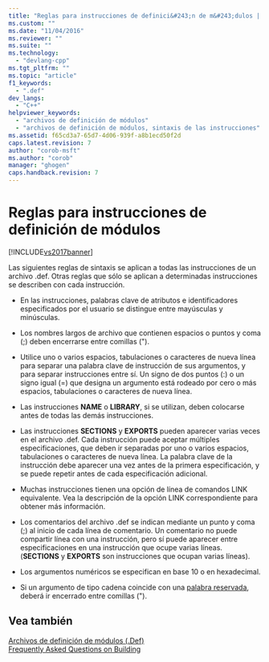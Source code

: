 ```yaml
---
title: "Reglas para instrucciones de definici&#243;n de m&#243;dulos | Microsoft Docs"
ms.custom: ""
ms.date: "11/04/2016"
ms.reviewer: ""
ms.suite: ""
ms.technology: 
  - "devlang-cpp"
ms.tgt_pltfrm: ""
ms.topic: "article"
f1_keywords: 
  - ".def"
dev_langs: 
  - "C++"
helpviewer_keywords: 
  - "archivos de definición de módulos"
  - "archivos de definición de módulos, sintaxis de las instrucciones"
ms.assetid: f65cd3a7-65d7-4d06-939f-a8b1ecd50f2d
caps.latest.revision: 7
author: "corob-msft"
ms.author: "corob"
manager: "ghogen"
caps.handback.revision: 7
---
```

# Reglas para instrucciones de definici&#243;n de m&#243;dulos
[!INCLUDE[vs2017banner](../../assembler/inline/includes/vs2017banner.md)]

Las siguientes reglas de sintaxis se aplican a todas las instrucciones de un archivo .def.  Otras reglas que sólo se aplican a determinadas instrucciones se describen con cada instrucción.  
  
-   En las instrucciones, palabras clave de atributos e identificadores especificados por el usuario se distingue entre mayúsculas y minúsculas.  
  
-   Los nombres largos de archivo que contienen espacios o puntos y coma \(;\) deben encerrarse entre comillas \("\).  
  
-   Utilice uno o varios espacios, tabulaciones o caracteres de nueva línea para separar una palabra clave de instrucción de sus argumentos, y para separar instrucciones entre sí.  Un signo de dos puntos \(:\) o un signo igual \(\=\) que designa un argumento está rodeado por cero o más espacios, tabulaciones o caracteres de nueva línea.  
  
-   Las instrucciones **NAME** o **LIBRARY**, si se utilizan, deben colocarse antes de todas las demás instrucciones.  
  
-   Las instrucciones **SECTIONS** y **EXPORTS** pueden aparecer varias veces en el archivo .def.  Cada instrucción puede aceptar múltiples especificaciones, que deben ir separadas por uno o varios espacios, tabulaciones o caracteres de nueva línea.  La palabra clave de la instrucción debe aparecer una vez antes de la primera especificación, y se puede repetir antes de cada especificación adicional.  
  
-   Muchas instrucciones tienen una opción de línea de comandos LINK equivalente.  Vea la descripción de la opción LINK correspondiente para obtener más información.  
  
-   Los comentarios del archivo .def se indican mediante un punto y coma \(;\) al inicio de cada línea de comentario.  Un comentario no puede compartir línea con una instrucción, pero sí puede aparecer entre especificaciones en una instrucción que ocupe varias líneas. \(**SECTIONS** y **EXPORTS** son instrucciones que ocupan varias líneas\).  
  
-   Los argumentos numéricos se especifican en base 10 o en hexadecimal.  
  
-   Si un argumento de tipo cadena coincide con una [palabra reservada](../../build/reference/reserved-words.md), deberá ir encerrado entre comillas \("\).  
  
## Vea también  
 [Archivos de definición de módulos \(.Def\)](../../build/reference/module-definition-dot-def-files.md)   
 [Frequently Asked Questions on Building](http://msdn.microsoft.com/es-es/56a3bb8f-0181-4989-bab4-a07ba950ab08)